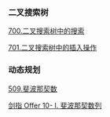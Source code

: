 ### 二叉搜索树
[700.二叉搜索树中的搜索](/LeetCode刷题/700.二叉搜索树中的搜索.md)

[701.二叉搜索树中的插入操作](/LeetCode刷题/701.二叉搜索树中的插入操作.md)

### 动态规划

[509.斐波那契数](/LeetCode刷题/509.斐波那契数.md)

[剑指 Offer 10- I. 斐波那契数列](/LeetCode刷题/剑指Offer10-I.斐波那契数列.md)